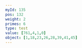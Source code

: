 ```yaml
---
myId: 135
pos: 132
weight: 2
primes: 6
type: test
value: [761,4,1,0]
object: [1,18,23,26,28,39,41,45]
---
```

